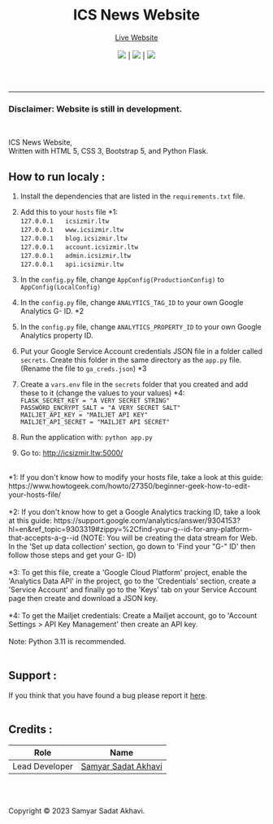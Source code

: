 <h1 align="center">ICS News Website</h1>
<p align="center">
  	<a href="https://icsizmir.com/">Live Website</a>
  	<br>
	<br>
	<a href="https://github.com/ICS-Izmir/News-Website/actions/workflows/codeql-analysis.yml"><img src="https://github.com/ICS-Izmir/News-Website/actions/workflows/codeql-analysis.yml/badge.svg"></a>
	|
	<a href="https://github.com/ICS-Izmir/News-Website/blob/main/LICENSE"><img src="https://img.shields.io/github/license/ICS-Izmir/News-Website?color=blue"></a>
	|
	<a href="https://github.com/ICS-Izmir/News-Website/issues"><img src="https://img.shields.io/github/issues/ICS-Izmir/News-Website"></a>
	<br><br>
</p>
<br>

----
### Disclaimer: Website is still in development.

<br>

ICS News Website,<br>
Written with HTML 5, CSS 3, Bootstrap 5, and Python Flask.

## How to run localy :
1. Install the dependencies that are listed in the `requirements.txt` file.
2. Add this to your `hosts` file *1:<br>
	`127.0.0.1` &nbsp;&nbsp;&nbsp;&nbsp; `icsizmir.ltw`<br>
	`127.0.0.1` &nbsp;&nbsp;&nbsp;&nbsp; `www.icsizmir.ltw`<br>
	`127.0.0.1` &nbsp;&nbsp;&nbsp;&nbsp; `blog.icsizmir.ltw`<br>
	`127.0.0.1` &nbsp;&nbsp;&nbsp;&nbsp; `account.icsizmir.ltw`<br>
	`127.0.0.1` &nbsp;&nbsp;&nbsp;&nbsp; `admin.icsizmir.ltw`<br>
	`127.0.0.1` &nbsp;&nbsp;&nbsp;&nbsp; `api.icsizmir.ltw`<br>
	
3. In the `config.py` file, change `AppConfig(ProductionConfig)` to `AppConfig(LocalConfig)`
4. In the `config.py` file, change `ANALYTICS_TAG_ID` to your own Google Analytics G- ID. *2
5. In the `config.py` file, change `ANALYTICS_PROPERTY_ID` to your own Google Analytics property ID.
6. Put your Google Service Account credentials JSON file in a folder called `secrets`. Create this folder in the same directory as the `app.py` file. (Rename the file to `ga_creds.json`) *3
7. Create a `vars.env` file in the `secrets` folder that you created and add these to it (change the values to your values) *4:<br>
	`FLASK_SECRET_KEY = "A VERY SECRET STRING"`<br>
	`PASSWORD_ENCRYPT_SALT = "A VERY SECRET SALT"`<br>
	`MAILJET_API_KEY = "MAILJET API KEY"`<br>
	`MAILJET_API_SECRET = "MAILJET API SECRET"`<br>

8. Run the application with: `python app.py`
9. Go to: http://icsizmir.ltw:5000/


<br>
*1: If you don't know how to modify your hosts file, take a look at this guide: https://www.howtogeek.com/howto/27350/beginner-geek-how-to-edit-your-hosts-file/<br>
<br>
*2: If you don't know how to get a Google Analytics tracking ID, take a look at this guide: https://support.google.com/analytics/answer/9304153?hl=en&ref_topic=9303319#zippy=%2Cfind-your-g--id-for-any-platform-that-accepts-a-g--id (NOTE: You will be creating the data stream for Web. In the 'Set up data collection' section, go down to 'Find your "G-" ID' then follow those steps and get your G- ID)<br>
<br>
*3: To get this file, create a 'Google Cloud Platform' project, enable the 'Analytics Data API' in the project, go to the 'Credentials' section, create a 'Service Account' and finally go to the 'Keys' tab on your Service Account page then create and download a JSON key.<br>
<br>
*4: To get the Mailjet credentials: Create a Mailjet account, go to 'Account Settings > API Key Management' then create an API key.<br>
<br>
Note: Python 3.11 is recommended.<br>
<br>

## Support :
If you think that you have found a bug please report it <a href="https://github.com/ICS-Izmir/News-Website/issues">here</a>.
<br>
<br>

## Credits :

| Role           | Name                                                                          |
| -------------- | ----------------------------------------------------------------------------- |
| Lead Developer | <a href="https://github.com/samyarsadat">Samyar Sadat Akhavi</a>              |

<br>
<br>

Copyright © 2023 Samyar Sadat Akhavi.
